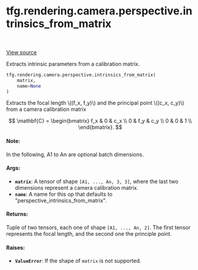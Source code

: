 <div itemscope itemtype="http://developers.google.com/ReferenceObject">
<meta itemprop="name" content="tfg.rendering.camera.perspective.intrinsics_from_matrix" />
<meta itemprop="path" content="Stable" />
</div>

# tfg.rendering.camera.perspective.intrinsics_from_matrix

<table class="tfo-notebook-buttons tfo-api" align="left">
</table>

<a target="_blank" href="https://github.com/tensorflow/graphics/blob/master/tensorflow_graphics/rendering/camera/perspective.py">View
source</a>

Extracts intrinsic parameters from a calibration matrix.

``` python
tfg.rendering.camera.perspective.intrinsics_from_matrix(
    matrix,
    name=None
)
```



<!-- Placeholder for "Used in" -->

Extracts the focal length \\((f_x, f_y)\\) and the principal point
\\((c_x, c_y)\\) from a camera calibration matrix

$$
\mathbf{C} =
\begin{bmatrix}
f_x & 0 & c_x \\
0  & f_y & c_y \\
0  & 0  & 1 \\
\end{bmatrix}.
$$

#### Note:

In the following, A1 to An are optional batch dimensions.

#### Args:

* <b>`matrix`</b>: A tensor of shape `[A1, ..., An, 3, 3]`, where the last two
  dimensions represent a camera calibration matrix.
* <b>`name`</b>: A name for this op that defaults to
  "perspective_intrinsics_from_matrix".


#### Returns:

Tuple of two tensors, each one of shape `[A1, ..., An, 2]`. The first
tensor represents the focal length, and the second one the principle point.

#### Raises:

* <b>`ValueError`</b>: If the shape of `matrix` is not supported.